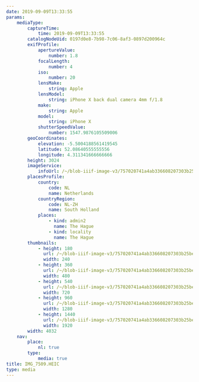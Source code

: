 ```yaml
---
date: 2019-09-09T13:33:55
params:
    mediaType:
        captureTime:
            time: 2019-09-09T13:33:55
        catalogNodeUid: 0197d0e8-7b98-7c06-8af3-0897d200964c
        exifProfile:
            apertureValue:
                number: 1.8
            focalLength:
                number: 4
            iso:
                number: 20
            lensMake:
                string: Apple
            lensModel:
                string: iPhone X back dual camera 4mm f/1.8
            make:
                string: Apple
            model:
                string: iPhone X
            shutterSpeedValue:
                number: 1547.9876105509006
        geoCoordinates:
            elevation: -5.5004188561419545
            latitude: 52.08640555555556
            longitude: 4.311341666666666
        height: 3024
        imageService:
            infoUrl: /~/blob-iiif-image-v3/757020741a4ab336608207303b25bee49c41a7fb6d56563ee402f77d7e99f026/info.json
        placesProfile:
            country:
                code: NL
                name: Netherlands
            countryRegion:
                code: NL-ZH
                name: South Holland
            places:
                - kind: admin2
                  name: The Hague
                - kind: locality
                  name: The Hague
        thumbnails:
            - height: 180
              url: /~/blob-iiif-image-v3/757020741a4ab336608207303b25bee49c41a7fb6d56563ee402f77d7e99f026/full/240%2C180/0/default.jpg
              width: 240
            - height: 360
              url: /~/blob-iiif-image-v3/757020741a4ab336608207303b25bee49c41a7fb6d56563ee402f77d7e99f026/full/480%2C360/0/default.jpg
              width: 480
            - height: 540
              url: /~/blob-iiif-image-v3/757020741a4ab336608207303b25bee49c41a7fb6d56563ee402f77d7e99f026/full/720%2C540/0/default.jpg
              width: 720
            - height: 960
              url: /~/blob-iiif-image-v3/757020741a4ab336608207303b25bee49c41a7fb6d56563ee402f77d7e99f026/full/1280%2C960/0/default.jpg
              width: 1280
            - height: 1440
              url: /~/blob-iiif-image-v3/757020741a4ab336608207303b25bee49c41a7fb6d56563ee402f77d7e99f026/full/1920%2C1440/0/default.jpg
              width: 1920
        width: 4032
    nav:
        place:
            nl: true
        type:
            media: true
title: IMG_7509.HEIC
type: media
---
```


